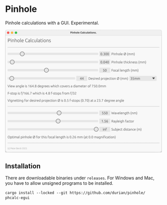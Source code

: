 # Pinhole

Pinhole calculations with a GUI. Experimental.

![phcalc-egui screenshot](screenshots/phcalc_egui_00.png?raw=true)

## Installation

There are downloadable binaries under `releases`. For Windows and Mac, you have to allow
unsigned programs to be installed.

```shell
cargo install --locked --git https://github.com/durian/pinhole/ phcalc-egui
```

